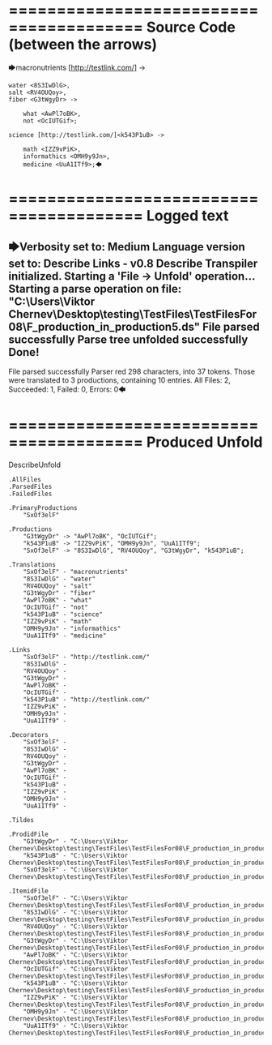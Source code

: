 ========================================
Source Code (between the arrows)
========================================

🡆macronutrients [http://testlink.com/]<SxOf3elF> ->

	water <8S3IwDlG>,
    salt <RV4OUQoy>,
    fiber <G3tWgyDr> ->

        what <AwPl7oBK>,
        not <OcIUTGif>;
	
	science [http://testlink.com/]<k543P1uB> ->
		
		math <IZZ9vPiK>,
		informathics <OMH9y9Jn>,
		medicine <UuA1ITf9>;🡄

========================================
Logged text
========================================

🡆Verbosity set to: Medium
Language version set to: Describe Links - v0.8
Describe Transpiler initialized.
Starting a 'File -> Unfold' operation...
Starting a parse operation on file: "C:\Users\Viktor Chernev\Desktop\testing\TestFiles\TestFilesFor08\F_production_in_production5.ds"
File parsed successfully
Parse tree unfolded successfully
Done!
------------------------
File parsed successfully
Parser red 298 characters, into 37 tokens.
Those were translated to 3 productions, containing 10 entries.
All Files: 2, Succeeded: 1, Failed: 0, Errors: 0🡄

========================================
Produced Unfold
========================================

DescribeUnfold

    .AllFiles
    .ParsedFiles
    .FailedFiles

    .PrimaryProductions
        "SxOf3elF" 

    .Productions
        "G3tWgyDr" -> "AwPl7oBK", "OcIUTGif";
        "k543P1uB" -> "IZZ9vPiK", "OMH9y9Jn", "UuA1ITf9";
        "SxOf3elF" -> "8S3IwDlG", "RV4OUQoy", "G3tWgyDr", "k543P1uB";

    .Translations
        "SxOf3elF" - "macronutrients"
        "8S3IwDlG" - "water"
        "RV4OUQoy" - "salt"
        "G3tWgyDr" - "fiber"
        "AwPl7oBK" - "what"
        "OcIUTGif" - "not"
        "k543P1uB" - "science"
        "IZZ9vPiK" - "math"
        "OMH9y9Jn" - "informathics"
        "UuA1ITf9" - "medicine"

    .Links
        "SxOf3elF" - "http://testlink.com/"
        "8S3IwDlG" - 
        "RV4OUQoy" - 
        "G3tWgyDr" - 
        "AwPl7oBK" - 
        "OcIUTGif" - 
        "k543P1uB" - "http://testlink.com/"
        "IZZ9vPiK" - 
        "OMH9y9Jn" - 
        "UuA1ITf9" - 

    .Decorators
        "SxOf3elF" - 
        "8S3IwDlG" - 
        "RV4OUQoy" - 
        "G3tWgyDr" - 
        "AwPl7oBK" - 
        "OcIUTGif" - 
        "k543P1uB" - 
        "IZZ9vPiK" - 
        "OMH9y9Jn" - 
        "UuA1ITf9" - 

    .Tildes

    .ProdidFile
        "G3tWgyDr" - "C:\Users\Viktor Chernev\Desktop\testing\TestFiles\TestFilesFor08\F_production_in_production5.ds"
        "k543P1uB" - "C:\Users\Viktor Chernev\Desktop\testing\TestFiles\TestFilesFor08\F_production_in_production5.ds"
        "SxOf3elF" - "C:\Users\Viktor Chernev\Desktop\testing\TestFiles\TestFilesFor08\F_production_in_production5.ds"

    .ItemidFile
        "SxOf3elF" - "C:\Users\Viktor Chernev\Desktop\testing\TestFiles\TestFilesFor08\F_production_in_production5.ds"
        "8S3IwDlG" - "C:\Users\Viktor Chernev\Desktop\testing\TestFiles\TestFilesFor08\F_production_in_production5.ds"
        "RV4OUQoy" - "C:\Users\Viktor Chernev\Desktop\testing\TestFiles\TestFilesFor08\F_production_in_production5.ds"
        "G3tWgyDr" - "C:\Users\Viktor Chernev\Desktop\testing\TestFiles\TestFilesFor08\F_production_in_production5.ds"
        "AwPl7oBK" - "C:\Users\Viktor Chernev\Desktop\testing\TestFiles\TestFilesFor08\F_production_in_production5.ds"
        "OcIUTGif" - "C:\Users\Viktor Chernev\Desktop\testing\TestFiles\TestFilesFor08\F_production_in_production5.ds"
        "k543P1uB" - "C:\Users\Viktor Chernev\Desktop\testing\TestFiles\TestFilesFor08\F_production_in_production5.ds"
        "IZZ9vPiK" - "C:\Users\Viktor Chernev\Desktop\testing\TestFiles\TestFilesFor08\F_production_in_production5.ds"
        "OMH9y9Jn" - "C:\Users\Viktor Chernev\Desktop\testing\TestFiles\TestFilesFor08\F_production_in_production5.ds"
        "UuA1ITf9" - "C:\Users\Viktor Chernev\Desktop\testing\TestFiles\TestFilesFor08\F_production_in_production5.ds"

